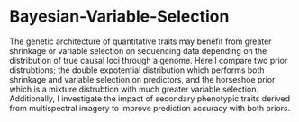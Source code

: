 # Bayesian-Variable-Selection
The genetic architecture of quantitative traits may benefit from greater shrinkage or variable selection on sequencing data depending on the distribution of true causal loci through a genome. Here I compare two prior distrubtions; the double expotential distribution which  performs both shrinkage and variable selection on predictors, and the horseshoe prior which is a mixture distrubtion with much greater variable selection. Additionally, I investigate the impact of secondary phenotypic traits derived from multispectral imagery to improve prediction accuracy with both priors. 
 
